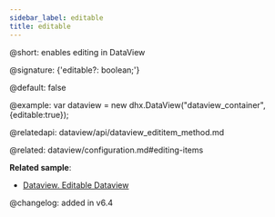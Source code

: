 ```yaml
---
sidebar_label: editable
title: editable
---          
```


@short: enables editing in DataView

@signature: {'editable?: boolean;'}

@default: false

@example: 
var dataview = new dhx.DataView("dataview_container", {editable:true});


@relatedapi:
dataview/api/dataview_edititem_method.md

@related: dataview/configuration.md#editing-items

**Related sample**:
- [Dataview. Editable Dataview](https://snippet.dhtmlx.com/m8fbqcza)

@changelog: added in v6.4